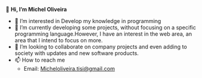 👋 **Hi, I’m Michel Oliveira**
- 👀 I’m interested in Develop my knowledge in programming
- 🌱 I’m currently developing some projects, without focusing on a specific programming language.However, I have an interest in the web area, an area that I intend to focus on more.
- 💞️ I’m looking to collaborate on company projects and even adding to society with updates and new software products.
- 📫 How to reach me  
     * Email: Micheloliveira.tisi@gmail.com

<!---
MichelOS-Dev/MichelOS-Dev is a ✨ special ✨ repository because its `README.md` (this file) appears on your GitHub profile.
You can click the Preview link to take a look at your changes.
--->
